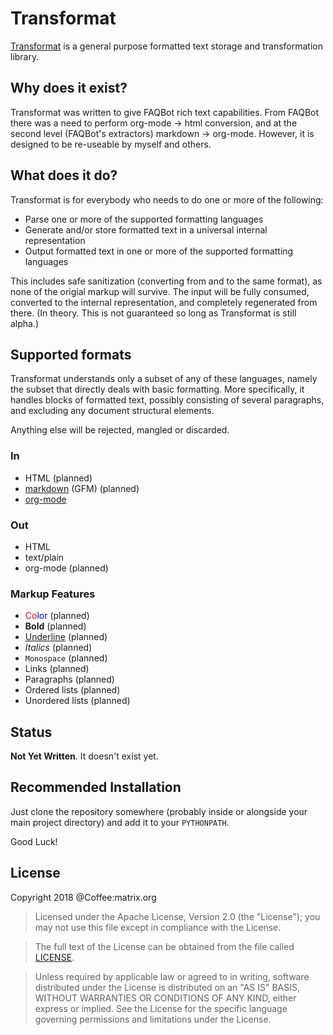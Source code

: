 # Transformat
[Transformat](https://github.com/Matrixcoffee/transformat) is a general purpose
formatted text storage and transformation library.

## Why does it exist?
Transformat was written to give FAQBot rich text capabilities. From FAQBot
there was a need to perform org-mode -> html conversion, and at the second
level (FAQBot's extractors) markdown -> org-mode. However, it is designed to be
re-useable by myself and others.

## What does it do?
Transformat is for everybody who needs to do one or more of the following:
* Parse one or more of the supported formatting languages
* Generate and/or store formatted text in a universal internal representation
* Output formatted text in one or more of the supported formatting languages

This includes safe sanitization (converting from and to the same format), as
none of the origial markup will survive. The input will be fully consumed,
converted to the internal representation, and completely regenerated from
there. (In theory. This is not guaranteed so long as Transformat is still alpha.)

## Supported formats
Transformat understands only a subset of any of these languages, namely the
subset that directly deals with basic formatting. More specifically, it handles
blocks of formatted text, possibly consisting of several paragraphs, and
excluding any document structural elements.

 Anything else will be rejected, mangled or discarded.

### In
* HTML (planned)
* [markdown](https://github.github.com/gfm/) (GFM) (planned)
* [org-mode](https://orgmode.org/)

### Out
* HTML
* text/plain
* org-mode (planned)

### Markup Features
* <font color="red">Co</font><font color="blue">lor</font> (planned)
* **Bold** (planned)
* <u>Underline</u> (planned)
* _Italics_ (planned)
* `Monospace` (planned)
* Links (planned)
* Paragraphs (planned)
* Ordered lists (planned)
* Unordered lists (planned)

## Status
**Not Yet Written**. It doesn't exist yet.

## Recommended Installation
Just clone the repository somewhere (probably inside or alongside your main
project directory) and add it to your `PYTHONPATH`.

Good Luck!

## License
Copyright 2018 @Coffee:matrix.org

   > Licensed under the Apache License, Version 2.0 (the "License");
   > you may not use this file except in compliance with the License.

   > The full text of the License can be obtained from the file called [LICENSE](LICENSE).

   > Unless required by applicable law or agreed to in writing, software
   > distributed under the License is distributed on an "AS IS" BASIS,
   > WITHOUT WARRANTIES OR CONDITIONS OF ANY KIND, either express or implied.
   > See the License for the specific language governing permissions and
   > limitations under the License.
